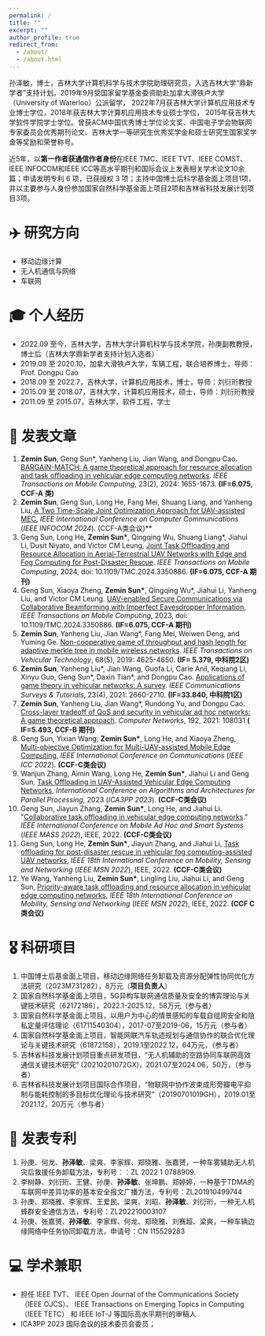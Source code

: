 ```yaml
---
permalink: /
title: ""
excerpt: ""
author_profile: true
redirect_from: 
  - /about/
  - /about.html
---
```


孙泽敏，博士，吉林大学计算机科学与技术学院助理研究员，入选吉林大学“鼎新学者”支持计划。2019年9月受国家留学基金委资助赴加拿大滑铁卢大学（University of Waterloo）公派留学， 2022年7月获吉林大学计算机应用技术专业博士学位，2018年获吉林大学计算机应用技术专业硕士学位， 2015年获吉林大学软件学院学士学位。曾获ACM中国优秀博士学位论文奖、中国电子学会物联网专家委员会优秀期刊论文、吉林大学一等研究生优秀奖学金和硕士研究生国家奖学金等奖励和荣誉称号。

近5年，以**第一作者获通信作者身份**在IEEE TMC、IEEE TVT、IEEE COMST、IEEE INFOCOM和IEEE ICC等高水平期刊和国际会议上发表相关学术论文10余篇；申请发明专利 6 项，已获授权 3 项；主持中国博士后科学基金面上项目1项，并以主要参与人身份参加国家自然科学基金面上项目2项和吉林省科技发展计划项目3项。

# ✈️ **研究方向** 
- 移动边缘计算
- 无人机通信与网络
- 车联网 

# 🎓 **个人经历**
- 2022.09 至今，吉林大学，吉林大学计算机科学与技术学院，孙庚副教教授，博士后（吉林大学鼎新学者支持计划入选者）
- 2019.09 至 2020.10，加拿大滑铁卢大学，车辆工程，联合培养博士，导师：Prof. Dongpu Cao
- 2018.09 至 2022.7，吉林大学，计算机应用技术，博士，导师：刘衍珩教授
- 2015.09 至 2018.07，吉林大学，计算机应用技术，硕士，导师：刘衍珩教授
- 2011.09 至 2015.07，吉林大学，软件工程，学士

# 📝 发表文章
1.  **Zemin Sun**, Geng Sun*, Yanheng Liu, Jian Wang, and Dongpu Cao. [BARGAIN-MATCH: A game theoretical approach for resource allocation and task offloading in vehicular edge computing networks](https://ieeexplore.ieee.org/abstract/document/10024868/). *IEEE Transactions on Mobile Computing*, 23(2), 2024: 1655-1673. **(IF=6.075, CCF-A 类)**
2.  **Zemin Sun**, Geng Sun, Long He, Fang Mei, Shuang Liang, and Yanheng Liu, [A Two Time-Scale Joint Optimization Approach for UAV-assisted MEC](https://arxiv.org/abs/2404.04597), *IEEE International Conference on Computer Communications* (*IEEE INFOCOM 2024*). (CCF-A类会议)**
3. Geng Sun, Long He, **Zemin Sun\***, Qingqing Wu, Shuang Liang\*, Jiahui Li, Dusit Niyato, and Victor CM Leung, [Joint Task Offloading and Resource Allocation in Aerial-Terrestrial UAV Networks with Edge and Fog Computing for Post-Disaster Rescue](https://ieeexplore.ieee.org/abstract/document/10382630/). *IEEE Transactions on Mobile Computing*, 2024, doi: 10.1109/TMC.2024.3350886. **(IF=6.075, CCF-A 期刊)**
4. Geng Sun, Xiaoya Zheng, **Zemin Sun\***, Qingqing Wu\*, Jiahui Li, Yanheng Liu, and Victor CM Leung. [UAV-enabled Secure Communications via Collaborative Beamforming with Imperfect Eavesdropper Information](https://ieeexplore.ieee.org/abstract/document/10119186/), *IEEE Transactions on Mobile Computing*, 2023, doi: 10.1109/TMC.2024.3350886. **(IF=6.075, CCF-A 期刊)**
5. **Zemin Sun**, Yanheng Liu, Jian Wang*, Fang Mei, Weiwen Deng, and Yuming Ge. [Non-cooperative game of throughput and hash length for adaptive merkle tree in mobile wireless networks](https://ieeexplore.ieee.org/abstract/document/8642907/). *IEEE Transactions on Vehicular Technology*, 68(5), 2019: 4625-4650. **(IF= 5.379, 中科院2区)**
6. **Zemin Sun**, Yanheng Liu\*, Jian Wang, Guofa Li, Carie Anil, Keqiang Li, Xinyu Guo, Geng Sun\*, Daxin Tian\*, and Dongpu Cao. [Applications of game theory in vehicular networks: A survey](https://ieeexplore.ieee.org/abstract/document/9524815/). *IEEE Communications Surveys & Tutorials*, 23(4), 2021: 2660-2710. **(IF=33.840, 中科院1区)**
7. **Zemin Sun**, Yanheng Liu, Jian Wang*, Rundong Yu, and Dongpu Cao. [Cross-layer tradeoff of QoS and security in vehicular ad hoc networks: A game theoretical approach](https://www.sciencedirect.com/science/article/pii/S1389128621001390). *Computer Networ*ks, 192, 2021: 108031 **( IF=5.493, CCF-B 期刊)**
8. Geng Sun, Yixian Wang, **Zemin Sun\***, Long He, and Xiaoya Zheng, [Multi-objective Optimization for Multi-UAV-assisted Mobile Edge Computing](https://arxiv.org/abs/2404.15292), *IEEE International Conference on Communications* (*IEEE ICC 2022*). **(CCF-C类会议)**
9. Wanjun Zhang, Aimin Wang, Long He, **Zemin Sun\***, Jiahui Li and Geng Sun, [Task Offloading in UAV-Assisted Vehicular Edge Computing Networks](https://link.springer.com/chapter/10.1007/978-981-97-0811-6_23), *International Conference on Algorithms and Architectures for Parallel Processing*, 2023 (*ICA3PP 2023*). **(CCF-C类会议)**
10. Geng Sun, Jiayun Zhang, **Zemin Sun\***, Long He, and Jiahui Li. "[Collaborative task offloading in vehicular edge computing networks](https://ieeexplore.ieee.org/abstract/document/9973467/)." *IEEE International Conference on Mobile Ad Hoc and Smart Systems* (*IEEE MASS 2022*), IEEE, 2022. **(CCF-C类会议)**
11. Geng Sun, Long He, **Zemin Sun\***, Jiayun Zhang, and Jiahui Li, [Task offloading for post-disaster rescue in vehicular fog computing-assisted UAV networks](https://ieeexplore.ieee.org/abstract/document/10076577/), *IEEE 18th International Conference on Mobility, Sensing and Networking* (*IEEE MSN 2022*), IEEE, 2022. **(CCF-C类会议)**
12. Ye Wang, Yanheng Liu, **Zemin Sun\***, Lingling Liu, Jiahui Li, and Geng Sun, [Priority-aware task offloading and resource allocation in vehicular edge computing networks](https://ieeexplore.ieee.org/abstract/document/10076601/), *IEEE 18th International Conference on Mobility, Sensing and Networking* (*IEEE MSN 2022*), IEEE, 2022. **(CCF C类会议)**

# 🎖️ 科研项目
1. 中国博士后基金面上项目，移动边缘网络任务卸载及资源分配弹性协同优化方法研究（2023M731282），8万元（**项目负责人**）
2. 国家自然科学基金面上项目，5G异构车联网通信质量及安全的博弈理论与关键技术研究（62172186），2022.1-2025.12，58万元（参与者）
3. 国家自然科学基金面上项目，以用户为中心的情景感知的车载自组网安全和隐私定量评估理论（61711540304），2017-07至2019-06，15万元（参与者）
4. 国家自然科学基金面上项目，智能网联汽车轨迹规划与通信协作的联合优化理论与关键技术研究（61872158），2019.1至2022.12，64万元，（参与者）
5. 吉林省科技发展计划项目重点研发项目，“无人机辅助的空路协同车联网高效通信关键技术研究”  (20210201072GX)，2021.07至2024.06，50万，（参与者）
6. 吉林省科技发展计划项目国际合作项目，“物联网中协作波束成形旁瓣电平抑制与能耗控制的多目标优化理论与技术研究”（20190701019GH），2019.01至2021.12，20万元（参与者）

# 📖 发表专利
1. 孙庚、何龙、**孙泽敏**、梁爽、李家辉、郑晓雅、张嘉赟，一种车雾辅助无人机灾后救援任务卸载方法，专利号：：ZL 2022 1 0788909.
2. 李树静、刘衍珩、王健、孙庚、**孙泽敏**、张坤鹏、郑婷婷，一种基于TDMA的车联网中差异功率的基本安全报文广播方法，专利号：ZL201910499744
3. 孙庚、郑晓雅、李家辉、王爱民、梁爽、刘昭、**孙泽敏**、刘衍珩，一种无人机蜂群安全通信方法，专利号：ZL202210003107
4. 孙庚、张嘉赟、**孙泽敏**、李家辉、何龙、郑晓雅、刘赛超、梁爽，一种车辆边缘网络中任务协同卸载方法，申请号：CN 115529283 

# 💻 学术兼职
- 担任 IEEE TVT、 IEEE Open Journal of the Communications Society（IEEE OJCS）、 IEEE Transactions on Emerging Topics in Computing（IEEE TETC） 和 IEEE IoT-J 等国际高水平期刊的审稿人
- ICA3PP 2023 国际会议的技术委员会委员；